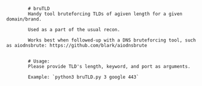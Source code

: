             # bruTLD
            Handy tool bruteforcing TLDs of agiven length for a given domain/brand.
            
            Used as a part of the usual recon.
            
            Works best when followed-up with a DNS bruteforcing tool, such as aiodnsbrute: https://github.com/blark/aiodnsbrute
            
            
            # Usage:
            Please provide TLD's length, keyword, and port as arguments.
            
            Example: `python3 bruTLD.py 3 google 443`

